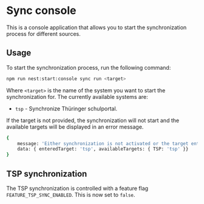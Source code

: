 # Sync console
This is a console application that allows you to start the synchronization process for different sources.

## Usage
To start the synchronization process, run the following command:
```bash
npm run nest:start:console sync run <target>
```

Where `<target>` is the name of the system you want to start the synchronization for. The currently available systems are:
- `tsp` - Synchronize Thüringer schulportal.

If the target is not provided, the synchronization will not start and the available targets will be displayed in an error message.
```bash
{
    message: 'Either synchronization is not activated or the target entered is invalid',  
    data: { enteredTarget: 'tsp', availableTargets: { TSP: 'tsp' }}
}
```

## TSP synchronization
The TSP synchronization is controlled with a feature flag  `FEATURE_TSP_SYNC_ENABLED`. This is now set to `false`.